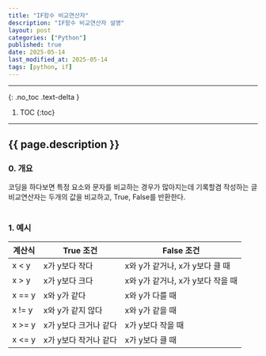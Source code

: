 ```yaml
---
title: "IF함수 비교연산자"
description: "IF함수 비교연산자 설명"
layout: post
categories: ["Python"]
published: true
date: 2025-05-14
last_modified_at: 2025-05-14
tags: [python, if]
---
```

---
{: .no_toc .text-delta }

1. TOC
{:toc}
---

<!-- 글의 제목은 ##
    나머지 큰 제목은 ###
    이후 나머지는 3개이상 -->

## {{ page.description }}

### 0. 개요
코딩을 하다보면 특정 요소와 문자를 비교하는 경우가 많아지는데 기록할겸 작성하는 글<br>
비교연산자는 두개의 값을 비교하고, True, False를 반환한다.<br>
<br>

### 1. 예시
| 계산식 | True 조건 | False 조건 |
| --- | -- | -- |
| x < y | x가 y보다 작다 | x와 y가 같거나, x가 y보다 클 때 |
| x > y | x가 y보다 크다 | x와 y가 같거나, x가 y보다 작을 때 |
| x == y | x와 y가 같다 | x와 y가 다를 때 |
| x != y | x와 y가 같지 않다 | x와 y가 같을 때 |
| x >= y | x가 y보다 크거나 같다 | x가 y보다 작을 때 |
| x <= y | x가 y보다 작거나 같다 | x가 y보다 클 때 |